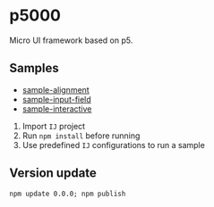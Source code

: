 # p5000
Micro UI framework based on p5.
## Samples
 - [sample-alignment](sample-alignment)
 - [sample-input-field](sample-input-field)
 - [sample-interactive](sample-interactive)

1. Import `IJ` project
2. Run `npm install` before running
3. Use predefined `IJ` configurations to run a sample

## Version update
```shell
npm update 0.0.0; npm publish
```
